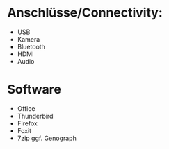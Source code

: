# Anschlüsse/Connectivity:
- USB
- Kamera
- Bluetooth
- HDMI
- Audio

# Software
- Office
- Thunderbird
- Firefox
- Foxit
- 7zip
  ggf. Genograph
